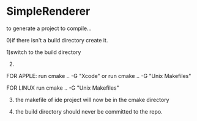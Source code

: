 SimpleRenderer
==============

to generate a project to compile...

0)if there isn't a build directory create it.

1)switch to the build directory

2)
  FOR APPLE:
  run cmake .. -G "Xcode"
  or
  run cmake .. -G "Unix Makefiles"

  FOR LINUX
  run cmake .. -G "Unix Makefiles"

3) the makefile of ide project will now be in the cmake directory

4) the build directory should never be committed to the repo.


